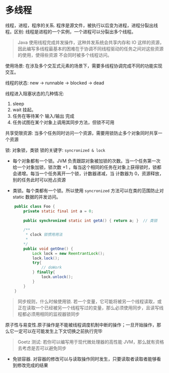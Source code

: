 # 多线程

线程，进程，程序的关系. 程序是源文件，被执行以后变为进程，进程分裂出线程。区别: 线程是进程的一个实例，一个进程可以分裂出多个线程。

> Java 使用线程完成并发操作，这种并发系统会共享内存和 IO 这样的资源，因此编写多线程最基本的困难在于协调不同线程驱动的任务之间对这些资源的使用，使得些资源
  不会同时被多个线程访问。

使用场景: 在涉及多个交互式元素的场景下，需要多线程协调完成不同的功能实现交互。
  
线程的状态: new -> runnable -> blocked -> dead 

线程进入阻塞状态的几种情况:
1. sleep
2. wait 挂起。
3. 任务在等待某个 输入/输出 完成
4. 任务试图在某个对象上调用其同步方法，但锁不可用


共享受限资源: 当多个任务同时访问一个资源，需要用锁防止多个对象同时共享一个资源

锁: 对象锁，类锁
锁的关键字: `syncronized & lock`

* 每个对象都有一个锁。JVM 负责跟踪对象被加锁的次数。当一个任务第一次给一个对象加锁，锁次数 +1 ，每当这个相同的任务在对象上获得锁时，锁都会递增。每当一个任务离开一个锁，计数器递减，当
计数器为 0，资源释放，别的任务此时可以抢占资源

* 类锁。每个类都有一个锁。所以使用 `syncronized` 方法可以在类的范围防止对 static 数据的并发访问。
```java
    public class Foo {
        private static final int a = 0;
        
        public synchronized static int getA() { return a; }  // 类锁
        
        /**
         * clock 锁惯用用法
         *   
        */
        public void getOne() {
            Lock lock = new ReentrantLock();
            lock.lock();
            try{
                // doWork
            } finally{
                lock.unlock();
            }
        }
    }
```

> 同步规则，什么时候使用锁. 若一个变量，它可能将被另一个线程读取，或正在读取一个已经被另一个线程写过的变量，那么必须使用同步，且读写线程都必须用相同的监视器锁同步

原子性与易变性.原子操作是不能被线程调度机制中断的操作；一旦开始操作，那么它一定可以在可能发生上下文切换之前执行完毕

> Goetz 测试: 若你可以编写用于现代微处理器的高性能 JVM，那么就有资格去考虑是否可以避免同步

 

* 免锁容器. 对容器的修改可以与读取操作同时发生，只要读取者读取者能够看到修改完成的结果

